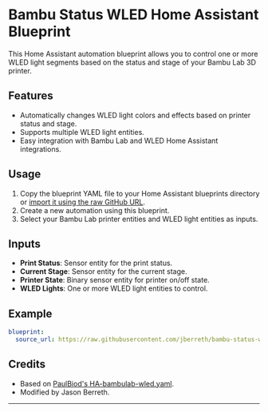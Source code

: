 # Bambu Status WLED Home Assistant Blueprint

This Home Assistant automation blueprint allows you to control one or more WLED light segments based on the status and stage of your Bambu Lab 3D printer.

## Features

- Automatically changes WLED light colors and effects based on printer status and stage.
- Supports multiple WLED light entities.
- Easy integration with Bambu Lab and WLED Home Assistant integrations.

## Usage

1. Copy the blueprint YAML file to your Home Assistant blueprints directory or [import it using the raw GitHub URL](https://www.home-assistant.io/docs/automation/using_blueprints/#importing-blueprints).
2. Create a new automation using this blueprint.
3. Select your Bambu Lab printer entities and WLED light entities as inputs.

## Inputs

- **Print Status**: Sensor entity for the print status.
- **Current Stage**: Sensor entity for the current stage.
- **Printer State**: Binary sensor entity for printer on/off state.
- **WLED Lights**: One or more WLED light entities to control.

## Example

```yaml
blueprint:
  source_url: https://raw.githubusercontent.com/jberreth/bambu-status-wled-ha-blueprint.yml
```

## Credits

- Based on [PaulBiod's HA-bambulab-wled.yaml](https://github.com/PaulBiod/HA-bambulab-wled).
- Modified by Jason Berreth.

---
